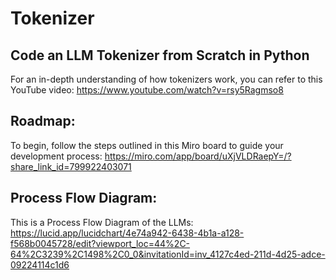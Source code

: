 # Tokenizer

## Code an LLM Tokenizer from Scratch in Python

For an in-depth understanding of how tokenizers work, you can refer to this YouTube video: https://www.youtube.com/watch?v=rsy5Ragmso8

## Roadmap:

To begin, follow the steps outlined in this Miro board to guide your development process: https://miro.com/app/board/uXjVLDRaepY=/?share_link_id=799922403071


## Process Flow Diagram:

This is a Process Flow Diagram of the LLMs: https://lucid.app/lucidchart/4e74a942-6438-4b1a-a128-f568b0045728/edit?viewport_loc=44%2C-64%2C3239%2C1498%2C0_0&invitationId=inv_4127c4ed-211d-4d25-adce-09224114c1d6

